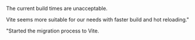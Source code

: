 The current build times are unacceptable.

Vite seems more suitable for our needs with faster build and hot reloading."

"Started the migration process to Vite.